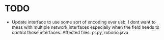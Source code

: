 # TODO
- Update interface to use some sort of encoding over usb, I dont want to mess with multiple network interfaces especially when the field needs to control those interfaces. Affected files: pi.py, roborio.java
